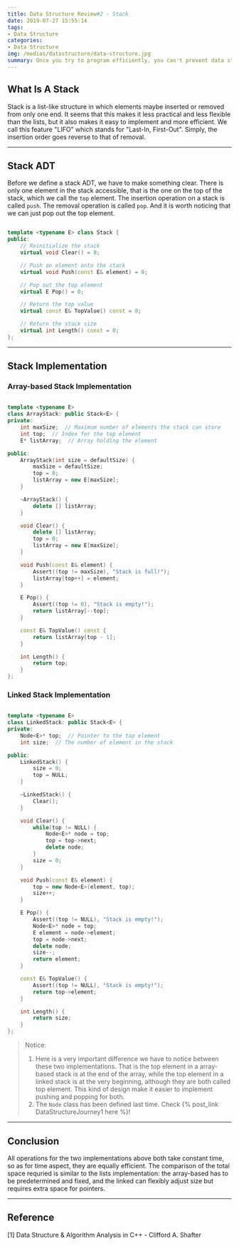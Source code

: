 ```yaml
---
title: Data Structure Review#2 - Stack
date: 2019-07-27 15:55:14
tags: 
- Data Structure
categories:
- Data Structure
img: /medias/datastructure/data-structure.jpg
summary: Once you try to program efficiently, you can't prevent data structure from being involved. To help myself review data structure, I started a whole new chapter to talk about it.
---
```


## What Is A Stack

Stack is a list-like structure in which elements maybe inserted or removed from only one end. It seems that this makes it less practical and less flexible than the lists, but it also makes it easy to implement and more efficient. We call this feature "LIFO" which stands for "Last-In, First-Out". Simply, the insertion order goes reverse to that of removal.

---

## Stack ADT

Before we define a stack ADT, we have to make something clear. There is only one element in the stack accessible, that is the one on the top of the stack, which we call the `top` element. The insertion operation on a stack is called `push`. The removal operation is called `pop`. And it is worth noticing that we can just pop out the top element.

``` cpp

template <typename E> class Stack {
public:
    // Reinitialize the stack
    virtual void Clear() = 0;

    // Push an element onto the stack
    virtual void Push(const E& element) = 0;

    // Pop out the top element
    virtual E Pop() = 0;

    // Return the top value
    virtual const E& TopValue() const = 0;

    // Return the stack size
    virtual int Length() const = 0;
};

```

---

## Stack Implementation

### Array-based Stack Implementation

``` cpp

template <typename E>
class ArrayStack: public Stack<E> {
private:
    int maxSize;  // Maximum number of elements the stack can store
    int top;  // Index for the top element
    E* listArray;  // Array holding the element

public:
    ArrayStack(int size = defaultSize) {
        maxSize = defaultSize;
        top = 0;
        listArray = new E[maxSize];
    }

    ~ArrayStack() {
        delete [] listArray;
    }

    void Clear() {
        delete [] listArray;
        top = 0;
        listArray = new E[maxSize];
    }

    void Push(const E& element) {
        Assert((top != maxSize), "Stack is full!");
        listArray[top++] = element;
    }

    E Pop() {
        Assert((top != 0), "Stack is empty!");
        return listArray[--top];
    }

    const E& TopValue() const {
        return listArray[top - 1];
    }

    int Length() {
        return top;
    }
};

```

### Linked Stack Implementation

``` cpp

template <typename E>
class LinkedStack: public Stack<E> {
private:
    Node<E>* top;  // Pointer to the top element
    int size;  // The number of element in the stack

public:
    LinkedStack() {
        size = 0;
        top = NULL;
    }

    ~LinkedStack() {
        Clear();
    }

    void Clear() {
        while(top != NULL) {
            Node<E>* node = top;
            top = top->next;
            delete node;
        }
        size = 0;
    }

    void Push(const E& element) {
        top = new Node<E>(element, top);
        size++;
    }

    E Pop() {
        Assert((top != NULL), "Stack is empty!");
        Node<E>* node = top;
        E element = node->element;
        top = node->next;
        delete node;
        size--;
        return element;
    }

    const E& TopValue() {
        Assert((top != NULL), "Stack is empty!");
        return top->element;
    }

    int Length() {
        return size;
    }
};

```

>Notice:
>1. Here is a very important difference we have to notice between these two implementations. That is the top element in a array-based stack is at the end of the array, while the top element in a linked stack is at the very beginning, although they are both called top element. This kind of design make it easier to implement pushing and popping for both.
>2. The `Node` class has been defined last time. Check {% post_link DataStructureJourney1 here %}!

---

## Conclusion

All operations for the two implementations above both take constant time, so as for time aspect, they are equally efficient. The comparison of the total space requried is similar to the lists implementation: the array-based has to be predetermined and fixed, and the linked can flexibly adjust size but requires extra space for pointers.

---

## Reference

[1] Data Structure & Algorithm Analysis in C++ - Clifford A. Shafter
